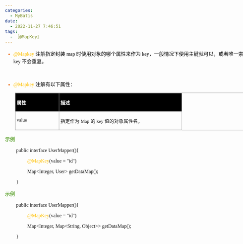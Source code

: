 ```yaml
---
categories:
  - MyBatis
date:
  - 2022-11-27 7:46:51
tags:
  - ［@MapKey］
---
```


<body lang=zh-CN style='font-family:"Microsoft YaHei UI";font-size:12.0pt'>
<!--StartFragment-->

<div style='direction:ltr;border-width:100%'>

<div style='direction:ltr;margin-top:0in;margin-left:0in;width:8.6784in'>

<div style='direction:ltr;margin-top:0in;margin-left:0in;width:8.6784in'>

<ul type=disc style='direction:ltr;unicode-bidi:embed;margin-top:0in;
 margin-bottom:0in'>
 <li style='margin-top:0;margin-bottom:0;vertical-align:middle;color:#ED7D31'><span
     style='font-family:"Comic Sans MS";font-size:12.0pt;color:#FFC000'>@Mapkey
     </span><span style='font-family:"Microsoft YaHei UI";font-size:12.0pt;
     color:black'>注解指定封装</span><span style='font-family:"Comic Sans MS";
     font-size:12.0pt;color:black'> map </span><span style='font-family:"Microsoft YaHei UI";
     font-size:12.0pt;color:black'>时使用对象的哪个属性来作为</span><span style='font-family:
     "Comic Sans MS";font-size:12.0pt;color:black'> key</span><span
     style='font-family:"Microsoft YaHei UI";font-size:12.0pt;color:black'>，一般情况下使用主键就可以，或者唯一索引，确保</span><span
     style='font-family:"Comic Sans MS";font-size:12.0pt;color:black'> key </span><span
     style='font-family:"Microsoft YaHei UI";font-size:12.0pt;color:black'>不会重复。</span></li>
</ul>

<p style='font-family:"Comic Sans MS";font-size:12.0pt' lang=en-US>&nbsp;</p>

<ul type=disc style='direction:ltr;unicode-bidi:embed;margin-top:0in;
 margin-bottom:0in'>
 <li style='margin-top:0;margin-bottom:0;vertical-align:middle;color:#ED7D31'><span
     style='font-family:"Comic Sans MS";font-size:12.0pt;color:#FFC000'>@Mapkey
     </span><span style='font-family:"Microsoft YaHei UI";font-size:12.0pt;
     color:black'>注解有以下属性：</span></li>
</ul>

<div style='direction:ltr'>

<table border=1 cellpadding=0 cellspacing=0 valign=top style='direction:ltr;
 border-collapse:collapse;border-style:solid;border-color:#A3A3A3;border-width:
 1pt;margin-left:.3333in' title="" summary="">
 <tr>
  <td style='border-style:solid;border-color:#A3A3A3;border-width:1pt;
  background-color:black;vertical-align:top;width:1.3756in;padding:2.0pt 3.0pt 2.0pt 3.0pt'>
  <p style='font-family:"Microsoft YaHei UI";font-size:11.5pt;
  color:white'><span style='font-weight:bold'>属性</span></p>
  </td>
  <td style='border-style:solid;border-color:#A3A3A3;border-width:1pt;
  background-color:black;vertical-align:top;width:4.034in;padding:2.0pt 3.0pt 2.0pt 3.0pt'>
  <p style='font-family:"Microsoft YaHei UI";font-size:11.5pt;
  color:white'><span style='font-weight:bold'>描述</span></p>
  </td>
 </tr>
 <tr>
  <td style='border-style:solid;border-color:#A3A3A3;border-width:1pt;
  vertical-align:top;width:1.3756in;padding:2.0pt 3.0pt 2.0pt 3.0pt'>
  <p style='font-family:"Comic Sans MS";font-size:11.5pt'
  lang=en-US>value</p>
  </td>
  <td style='border-style:solid;border-color:#A3A3A3;border-width:1pt;
  vertical-align:top;width:4.034in;padding:2.0pt 3.0pt 2.0pt 3.0pt'>
  <p style='font-size:11.5pt'><span style='font-family:"Microsoft YaHei UI"'>指定作为</span><span
  style='font-family:"Comic Sans MS"'> Map </span><span style='font-family:
  "Microsoft YaHei UI"'>的</span><span style='font-family:"Comic Sans MS"'> key </span><span
  style='font-family:"Microsoft YaHei UI"'>值的对象属性名。</span></p>
  </td>
 </tr>
</table>

</div>

<p style='font-family:"Microsoft YaHei UI";font-size:12.0pt;
color:#70AD47'><span style='font-weight:bold'>示例</span></p>

<p style='margin-left:.375in;font-family:"Comic Sans MS";font-size:
12.0pt'><span lang=zh-CN>public</span><span lang=en-US> </span><span
lang=zh-CN>interface </span><span lang=en-US>User</span><span lang=zh-CN>Mapper(</span><span
lang=en-US>){</span></p>

<p style='margin-left:.75in;font-family:"Comic Sans MS";font-size:
12.0pt'><span style='color:#FFC000'>@MapKey</span>(value = &quot;id&quot;)</p>

<p style='margin-left:.75in;font-family:"Comic Sans MS";font-size:
12.0pt'><span lang=zh-CN>Map&lt;Integer, User&gt; </span><span lang=en-US>getData</span><span
lang=zh-CN>Map();</span></p>

<p style='margin-left:.375in;font-family:"Comic Sans MS";font-size:
12.0pt' lang=en-US>}</p>

<p style='font-family:"Microsoft YaHei UI";font-size:12.0pt;
color:#70AD47'><span style='font-weight:bold'>示例</span></p>

<p style='margin-left:.375in;font-family:"Comic Sans MS";font-size:
12.0pt'><span lang=zh-CN>public</span><span lang=en-US> </span><span
lang=zh-CN>interface </span><span lang=en-US>User</span><span lang=zh-CN>Mapper(</span><span
lang=en-US>){</span></p>

<p style='margin-left:.75in;font-family:"Comic Sans MS";font-size:
12.0pt'><span style='color:#FFC000'>@MapKey</span>(value = &quot;id&quot;)</p>

<p style='margin-left:.75in;font-family:"Comic Sans MS";font-size:
12.0pt'><span lang=zh-CN>Map&lt;Integer, Map&lt;String, Object&gt;&gt; </span><span
lang=en-US>getData</span><span lang=zh-CN>Map();</span></p>

<p style='margin-left:.375in;font-family:"Comic Sans MS";font-size:
12.0pt' lang=en-US>}</p>

</div>

</div>

</div>

<!--EndFragment-->
</body>
